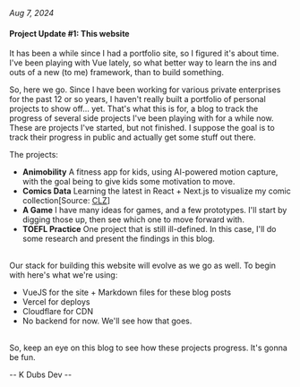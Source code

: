 _Aug 7, 2024_

#### Project Update #1: This website

It has been a while since I had a portfolio site, so I figured it's about time. I've been playing with Vue lately, so what better way to learn the ins and outs of a new (to me) framework, than to build something.

So, here we go. Since I have been working for various private enterprises for the past 12 or so years, I haven't really built a portfolio of personal projects to show off... yet. That's what this is for, a blog to track the progress of several side projects I've been playing with for a while now. These are projects I've started, but not finished. I suppose the goal is to track their progress in public and actually get some stuff out there.

The projects:

- **Animobility** A fitness app for kids, using AI-powered motion capture, with the goal being to give kids some motivation to move.
- **Comics Data** Learning the latest in React + Next.js to visualize my comic collection[Source: [CLZ](https://www.collectorz.com/comic/clz-comics)]
- **A Game** I have many ideas for games, and a few prototypes. I'll start by digging those up, then see which one to move forward with.
- **TOEFL Practice** One project that is still ill-defined. In this case, I'll do some research and present the findings in this blog.<br><br>

Our stack for building this website will evolve as we go as well. To begin with here's what we're using:

- VueJS for the site + Markdown files for these blog posts
- Vercel for deploys
- Cloudflare for CDN
- No backend for now. We'll see how that goes.<br><br>

So, keep an eye on this blog to see how these projects progress. It's gonna be fun.

-- K Dubs Dev --
